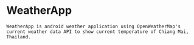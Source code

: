 # WeatherApp

    WeatherApp is android weather application using OpenWeatherMap's current weather data API to show current temperature of Chiang Mai, Thailand.
